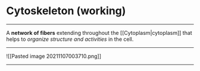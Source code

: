 # Cytoskeleton (working)
---
A **network of fibers** extending throughout the [[Cytoplasm|cytoplasm]] that helps to *organize structure and activities* in the cell.

---

![[Pasted image 20211107003710.png]]

---


